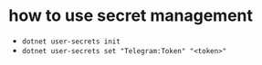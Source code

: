 ﻿# how to use secret management

- `dotnet user-secrets init`
- `dotnet user-secrets set "Telegram:Token" "<token>"`